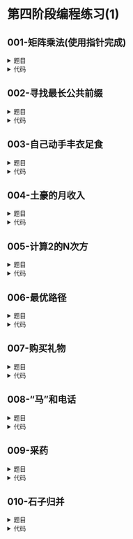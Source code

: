 # 第四阶段编程练习(1)

## **001-矩阵乘法(使用指针完成)**
<details>

<summary>
题目
</summary>

### **题目描述**

计算两个矩阵的乘法。n*m阶的矩阵A乘以m*k阶的矩阵B得到的矩阵C是n*k阶的，且C[i][j] = A[i][0]*B[0][j] + A[i][1]*B[1][j] + …… +A[i][m-1]*B[m-1][j]\(C[i][j]表示C矩阵中第i行第j列元素\)

### **关于输入**

首先输入G，即测试数据的组数\
每组测试数据输入：\
第一行为n, m, k，表示A矩阵是n行m列，B矩阵是m行k列，n, m, k均小于100\
然后先后输入A和B两个矩阵，A矩阵n行m列，B矩阵m行k列，矩阵中每个元素不会大于10000

### **关于输出**

针对每组数据，输出n行k列的C矩阵

### **例子输入**

```
1
3 2 3
1 1
1 1
1 1
1 1 1
1 1 1
```

### **例子输出**

```
2 2 2
2 2 2
2 2 2
```

### **提示信息**

注意每行最后一个数后边的空格不要输出

</details>

<details>

<summary>
代码
</summary>

```c++
#include <iostream>
using namespace std;
#define MAXN 110
int a[MAXN][MAXN]={0};
int b[MAXN][MAXN]={0};
int main(){
    int G;cin >> G;
    for(int _=0;_<G;_++){
        int n,m,k;cin >> n >> m >> k;
        for(int i=0;i<n;i++){
            for(int j=0;j<m;j++)cin >> *(*(a+i)+j);
        }
        for(int i=0;i<m;i++){
            for(int j=0;j<k;j++)cin >> *(*(b+i)+j);
        }
        for(int i=0;i<n;i++){
            for(int j=0;j<k;j++){
                int result=0;
                for(int l=0;l<m;l++){
                    result+=(*(*(a+i)+l))*(*(*(b+l)+j));
                }
                if(j)cout << ' ';
                cout << result;
            }
            cout << endl;
        }
    }
    return 0;
}
```

</details>

## **002-寻找最长公共前缀**
<details>

<summary>
题目
</summary>

### **题目描述**

请从4个字符串中找出最长的公共前缀。

### **关于输入**

输入有4行。每行输入是一个字符串（可能包含空格），长度不超过255个字符。

### **关于输出**

所有输入字符串的公共前缀。如果没有公共前缀，则程序不输出内容。

### **例子输入**

```
Asdfcsdk
Asddf
Asdtes
Asdtexd
```

### **例子输出**

```
Asd
```

### **提示信息**

pass

</details>

<details>

<summary>
代码
</summary>

```c++
#include <iostream>
using namespace std;
#define MAXN 280
int main(){
    char a1[MAXN]{},a2[MAXN]{},a3[MAXN]{},a4[MAXN]{};
    cin.getline(a1,MAXN);
    cin.getline(a2,MAXN);
    cin.getline(a3,MAXN);
    cin.getline(a4,MAXN);
    int i=0;
    while(true){
        if(*(a1+i)==*(a2+i) && *(a1+i)==*(a3+i) &&*(a1+i)==*(a4+i))i++;
        else break;
    }
    for(int j=0;j<i;j++){
        cout << *(a1+j);
    }
    if(i==0)cout << "";
    return 0;
}
```

</details>

## **003-自己动手丰衣足食**
<details>

<summary>
题目
</summary>

### **题目描述**

经历过和S星人的交流之后，他已经对任何交流上的差异都不感到奇怪了。然而这一次，他在和一个A国同学合作时又出现了让他大跌眼镜的事情。那个同学给他的实验数据是用科学计数法表示的，而他需要正常的保留小数点后6位的双精度浮点数。可是不同于我们用2e5来表示200000，他们会使用任何一个字母或者数字中不会出现的字符来表示乘方。这下可麻烦了，本来好好的用atof()函数就解决了，现在这个写好的函数就没法用，只好自己写一个了。阿福为了这份数据已经熬了好几个通宵了，想让你趁他睡觉把这个问题处理一下，你一定可以做到的！

### **关于输入**

输入多个数字型的字符串，每个字符串之间换行符隔开。字符串可能包括正负符号、小数点以及代表乘方的字符（不是数字，正负号，小数点）。\
对输入的字符串进行转换时，遇见数字、小数点或正负符号就开始做转换，字符串结束时才结束转换，并将结果返回。\
当输入字符'q'时，程序结束。

### **关于输出**

double型浮点数，显示小数点后六位。\
当为正数时，浮点数第一位不显示'+'。\
当为负数时，浮点数第一位显示'-'.

### **例子输入**

```
+2343.12
-2.36542
-5.21
6.348
+0.564f5
+0.456
-25.1f-5
q
```

### **例子输出**

```
2343.120000
-2.365420
-5.210000
6.348000
56400.000000
0.456000
-0.000251
```

### **提示信息**

注意：本题严禁使用stdlib.h中的atof()函数，否则不得分。

</details>

<details>

<summary>
代码
</summary>

```c++
#include <iostream>
#include <cstring>
using namespace std;
#define MAXN 1010
int main(){
    char a[MAXN]{};
    while(cin.getline(a,MAXN)){
        if(*a=='q')break;
        int i=0;
        if(*a=='-'){i++;cout << '-';}
        else if(*a=='+')i++;
        int r=0,pt=0;
        for(int j=i;j<MAXN;j++){
            if(*(a+j)=='\0')break;
            if(*(a+j)=='.')pt=j;
            else if(!(*(a+j)>='0' && *(a+j)<='9')){r=j;break;}
        }
        int mv=0,flag=0;
        if(r){
            if(*(a+r+1)=='-'){flag=-1;r++;}
            else flag=1;
        }
        for(int j=r+1;j<MAXN;j++){
            if(*(a+j)=='\0')break;
            mv=10*mv+flag*(*(a+j)-'0');
        }
        int l=strlen(a)-1;
        if(!r){
            if(pt){
                for(int j=i;j<strlen(a);j++)cout << *(a+j);
                for(int j=0;j<6-(l-pt);j++)cout << '0';
            }
            else {
                for(int j=i;j<strlen(a);j++)cout << *(a+j);
                cout << ".000000";
            }
        }
        else {
            if(pt){
                if(mv>=0){
                    for(int j=i;j<pt;j++)if(*(a+j)!='0')cout << *(a+j);
                    for(int j=pt+1;j<=pt+mv;j++){
                        if(j>=r)cout << '0';
                        else cout << *(a+j);
                    }
                    cout << '.';
                    for(int j=pt+mv+1;j<r;j++)cout << *(a+j);
                    for(int j=0;j<min(6,6-(r-1-pt-mv));j++)cout << '0';
                }
                else {
                    if(pt+mv>i){
                        for(int j=i;j<pt+mv;j++)cout << *(a+j);cout << '.';
                        int cnt=0;
                        for(int j=pt+mv;j<r;j++){
                            if(j!=pt){cout << *(a+j);cnt++;}
                        }
                        for(int j=0;j<6-cnt;j++)cout << '0';
                    }
                    else {
                        cout << "0.";
                        int cnt=0;
                        for(int j=0;j<-(pt-i+mv);j++){cout << '0';cnt++;}
                        for(int j=i;j<r-1;j++)if(j!=pt){cout << *(a+j);cnt++;}
                        for(int j=0;j<6-cnt;j++)cout << '0';
                    }
                }
            }
            else {
                if(mv>=0){
                    for(int j=i;j<r;j++)cout << *(a+j);
                    for(int j=0;j<mv;j++)cout << '0';
                    cout << ".000000";
                }
                else {
                    if(r+mv>i+1){
                        for(int j=i;j<r-1+mv;j++)cout << *(a+j);
                        cout << '.';
                        int cnt=0;
                        for(int j=r-1+mv;j<r-1;j++){
                            cout << *(a+j);cnt++;
                        }
                        for(int j=0;j<6-cnt;j++)cout << '0';
                    }
                    else {
                        cout << "0.";
                        int cnt=0;
                        for(int j=0;j<=-(r-i+mv);j++){cout << '0';cnt++;}
                        for(int j=i;j<r-1;j++){cout << *(a+j);cnt++;}
                        for(int j=0;j<6-cnt;j++)cout << '0';
                    }
                }
            }
        }
        cout << endl;
    }
    return 0;
}
```

</details>

## **004-土豪的月收入**
<details>

<summary>
题目
</summary>

### **题目描述**

阿福因为程序写的好，阿拉伯酋长希望拉他去当王子，条件是让阿福写个程序统计国家每个月卖石油的收入。阿福觉得这个机会也可以让他成为没有大学文凭却走上人生巅峰的众多传奇人物中的一员。乔布斯，比尔盖茨不都没有大学毕业嘛！可是按照当地的货币单位，每个月的收入太大了用int以至于long long也存不下了，为了成功娶到名叫钱多多的阿拉伯公主，阿福决定拼一把。\
每个月的账单包括n条收入记录，每条记录是长度不大于200的一个正整数，设计一个程序，计算出每个月的总收入。

### **关于输入**

输入第一行为一个整数n，代表共有n个收入记录，输入保证n大于2但不大于100\
接下来是n行，每行为一个长度不大于200的正整数

### **关于输出**

输出为一行，代表所有收入的总和，结果中不能有多余的前导0。

### **例子输入**

```
5
18446744073709551616
4294967296
0088888888888888888888888
1233211234567
12345567896666666661666616
```

### **例子输出**

```
12434475232300866766308983
```

### **提示信息**

pass

</details>

<details>

<summary>
代码
</summary>

```c++
#include <iostream>
using namespace std;
#define MAXN 220
char a[MAXN][MAXN]={'\0'};
int b[MAXN][MAXN]={0};
int main(){
    int n;cin >> n;cin.ignore();
    for(int i=0;i<n;i++){
        cin.getline(a[i],MAXN);
        int begin_a=0;
        while(a[i][begin_a]=='0' && begin_a<MAXN)begin_a++;
        int end_a=0;
        for(int j=MAXN-1;j>=begin_a;j--){
            if(a[i][j]){
                end_a=j;break;
            }
        }
        for(int j=end_a;j>=begin_a;j--){
            b[i][MAXN+j-end_a-1]=a[i][j]-'0';
        }
    }
    for(int i=0;i<MAXN;i++){
        int result=0;
        for(int j=0;j<n;j++)result+=b[j][i];
        b[n][i]=result;
    }
    for(int i=MAXN-1;i>0;i--){
        b[n][i-1]+=b[n][i]/10;
        b[n][i]%=10;
    }
    int begin_b=0;
    while(b[n][begin_b]==0 && begin_b<MAXN)begin_b++;
    for(int i=begin_b;i<MAXN;i++)cout << b[n][i];
    if(begin_b==MAXN)cout << 0;
    return 0;
}
```

</details>

## **005-计算2的N次方**
<details>

<summary>
题目
</summary>

### **题目描述**

任意给定一个正整数N(N<=100)，计算2的N次方的值。

### **关于输入**

输入只有一个正整数N。

### **关于输出**

输出2的N次方的值。

### **例子输入**

```
5
```

### **例子输出**

```
32
```

### **提示信息**

高精度计算

</details>

<details>

<summary>
代码
</summary>

```c++
#include <iostream>
using namespace std;
#define MAXN 110
int a[MAXN][MAXN]={0};
int main(){
    a[0][0]=1;
    for(int i=1;i<=100;i++){
        for(int j=0;j<MAXN-1;j++){
            a[i][j]+=a[i-1][j]*2;
            a[i][j+1]+=a[i][j]/10;
            a[i][j]%=10;
        }
    }
    int n;cin >> n;
    int begin=0;
    for(int i=MAXN-1;i>=0;i--)if(a[n][i]){begin=i;break;}
    for(int i=begin;i>=0;i--)cout << a[n][i];
    return 0;
}
```

</details>

## **006-最优路径**
<details>

<summary>
题目
</summary>

### **题目描述**

给定一个n*m的方格棋盘，第i行第j列的方格价值为W(i, j)。现在你从第一行的任选方格出发，可以选择向南、向西或者向东走，但是不能重复经过相同的格子（即不能走回头路），一直到第n行的任意一个方格为止。\
请你设计一条路径，使得从开始到结束所经过的所有方格的价值和最大。

### **关于输入**

输入包含多组数据。\
每组数据第一行为两个整数n和m（1<=n, m<=200），表示棋盘大小。下接一个n*m的整数矩阵，描述价值矩阵，W(i,j)在[-1000, 1000]之内。

### **关于输出**

对于每一组数据，输出一个整数，表示最大的价值。

### **例子输入**

```
2 1
100
-101
4 4
1 -5 20 3
3 2 -50 20
3 3 3 3
9 -100 0 17
```

### **例子输出**

```
-1
66
```

### **提示信息**

样例第二组数据最优路径是(1,3)-(1,4)-(2,4)-(3,4)-(3,3)-(4,3)-(4,4)

</details>

<details>

<summary>
代码
</summary>

```c++
#include <iostream>
using namespace std;
#define MAXN 210
int a[MAXN][MAXN]={0};
int f[MAXN][MAXN]={0};
int m,n;
int main(){
    while(cin >> m >> n){
        for(int i=0;i<m;i++){
            for(int j=0;j<n;j++)cin >> a[i][j];
        }
        for(int i=0;i<n;i++){
            int result=a[m-1][i];
            int r_tmp=0;
            for(int j=i;j>=0;j--){
                r_tmp+=a[m-1][j];
                result=max(result,r_tmp);
            }
            r_tmp=0;
            for(int j=i;j<n;j++){
                r_tmp+=a[m-1][j];
                result=max(result,r_tmp);
            }
            f[m-1][i]=result;
        }
        for(int t=m-2;t>=0;t--){
            for(int i=0;i<n;i++){
                int result=a[t][i]+f[t+1][i];
                int r_tmp=0;
                for(int j=i;j>=0;j--){
                    r_tmp+=a[t][j];
                    result=max(result,r_tmp+f[t+1][j]);
                }
                r_tmp=0;
                for(int j=i;j<n;j++){
                    r_tmp+=a[t][j];
                    result=max(result,r_tmp+f[t+1][j]);
                }
                f[t][i]=result;
            }
        }
        int result_max=f[0][0];
        for(int i=1;i<n;i++)result_max=max(result_max,f[0][i]);
        cout << result_max << endl;
    }
    return 0;
}
```

</details>

## **007-购买礼物**
<details>

<summary>
题目
</summary>

### **题目描述**

要过新年了，小明想给许多同学购买礼物，选好礼物结账时发现带的钱不够，所以只能选择留下一部分。\
每个要送礼物的同学在他心中有个优先级，小明决定优先级最大的优先购买，他为每个人挑选的礼物价格不同，下面请你算出小明能给多少人买到礼物。

### **关于输入**

输入有N+1行，第一行两个数字，选的礼物总数N和带的钱的总数M，后面N行每行包含两个数字，第一个数字表示礼物的价格P，第二个数字表示这个礼物要送的人在他心中的优先级L，越大越优先购买，优先级不能相同（N<100  M<1000  P<100  L<200   N,M,P,L均为整数）

### **关于输出**

输出一行，能买的礼物个数

### **例子输入**

```
5 10
2 4
6 3
1 5
7 2
1 1
```

### **例子输出**

```
3
```

### **提示信息**

若优先级最高的礼物价格超出带的钱总数，视为不能购买任何礼物（优先级较高的人没有，则不会考虑给优先级低的买）

</details>

<details>

<summary>
代码
</summary>

```c++
#include <iostream>
#include <algorithm>
using namespace std;
#define MAXN 110
struct GIFT{
    int value,rank;
}gift[MAXN];
int main(){
    int n,m;cin >> n >> m;
    for(int i=0;i<n;i++){
        cin >> gift[i].value >> gift[i].rank;
    }
    sort(gift,gift+MAXN,[](GIFT a,GIFT b){return a.rank>b.rank;});
    int cnt=0;
    for(int i=0;i<n;i++){
        if(gift[i].value<=m){m-=gift[i].value;cnt++;}
        else break;
    }
    cout << cnt;
    return 0;
}
```

</details>

## **008-“马”和电话**
<details>

<summary>
题目
</summary>

### **题目描述**

小明在家十分无聊，他发现他手边有如下所示的电话拨号盘
```
| 1 | 2 | 3 |
| 4 | 5 | 6 |
| 7 | 8 | 9 |
    | 0 |
```
和一个象棋棋子“马”\
他先将“马”放在电话拨号盘的任意键上，接下来，棋子将会按照“马走日”的方式跳 N-1 步。每一步必须是从一个数字键跳到另一个数字键，例如可以从1跳到8或6，而从5不能跳到其他任何地方。\
每当它落在一个键上（包括初始位置），都会拨出键所对应的数字，总共按下 N 位数字。\
请问小明能用这种方式拨出多少个不同的号码？

### **关于输入**

输入一个整数N，表示马跳的步数。

### **关于输出**

输出小明能拨出的号码总数

### **例子输入**

```
2
```

### **例子输出**

```
20
```

### **提示信息**

N=1时，第一步棋子可落在{1， 2， 3， 4， 5， 6， 7， 8， 9， 0}一共10个位置上。\
N=2时，第一步棋子可落在{1， 2， 3， 4， 6， 7， 8， 9， 0}一共9个位置上。\
第二步，从1出发的棋子可落在6或8，拨出16或18；\
从2出发的棋子可落在7或9，拨出27或29；\
从3出发的棋子可落在4或8，拨出34或38；\
从4出发的棋子可落在3或9或0，拨出43或49或40；\
从6出发的棋子可落在1或7或0，拨出61或67或60；\
从7出发的棋子可落在2或6，拨出72或76；\
从8出发的棋子可落在1或3，拨出81或83；\
从9出发的棋子可落在2或4，拨出92或94；\
从0出发的棋子可落在4或6，拨出04或06。一共是20种拨号方式。\
由与5不能跳到其他任何位置，其他任何位置也不能跳到5，当N>1时，初始位置不会选择5。\
我们输入保证2<=N<=20

</details>

<details>

<summary>
代码
</summary>

```c++
#include <iostream>
using namespace std;
#define MAXN 100
int main(){
    long long a[MAXN][10]={0};
    a[1][0]=2;a[1][1]=2;a[1][2]=2;a[1][3]=2;
    a[1][4]=3;a[1][5]=0;a[1][6]=3;a[1][7]=2;
    a[1][8]=2;a[1][9]=2;
    for(int i=2;i<MAXN;i++){
        a[i][0]=a[i-1][4]+a[i-1][6];
        a[i][1]=a[i-1][6]+a[i-1][8];
        a[i][2]=a[i-1][7]+a[i-1][9];
        a[i][3]=a[i-1][4]+a[i-1][8];
        a[i][4]=a[i-1][0]+a[i-1][3]+a[i-1][9];
        a[i][6]=a[i-1][0]+a[i-1][1]+a[i-1][7];
        a[i][7]=a[i-1][2]+a[i-1][6];
        a[i][8]=a[i-1][1]+a[i-1][3];
        a[i][9]=a[i-1][2]+a[i-1][4];
    }
    long long result=0;
    int n;cin >> n;
    for(int i=0;i<10;i++)result+=a[n-1][i];
    cout << result;

    return 0;
}
```

</details>

## **009-采药**
<details>

<summary>
题目
</summary>

### **题目描述**

辰辰是个天资聪颖的孩子，他的梦想是成为世界上最伟大的医师。为此，他想拜附近最有威望的医师为师。医师为了判断他的资质，给他出了一个难题。医师把他带到一个到处都是草药的山洞里对他说： “孩子，这个山洞里有一些不同的草药，采每一株都需要一些时间，每一株也有它自身的价值。我会给你一段时间，在这段时间里，你可以采到一些草药。如果你是一个聪明的孩子，你应该可以让采到的草药的总价值最大。” 如果你是辰辰，你能完成这个任务吗？

### **关于输入**

输入第一行有两个整数T（1 ≤ T ≤ 1000）和M（1 ≤ M ≤ 100），用一个空格隔开，T代表总共能够用来采药的时间，M代表山洞里的草药的数目。接下来的M行每行包括两个在1到100之间（包括1和100）的整数，分别表示采摘某株草药的时间和这株草药的价值。

### **关于输出**

输出包括一行，这一行只包含一个整数，表示在规定的时间内，可以采到的草药的最大总价值。

### **例子输入**

```
70 3
71 100
69 1
1 2
```

### **例子输出**

```
3
```

### **提示信息**

pass

</details>

<details>

<summary>
代码
</summary>

```c++
#include <iostream>
using namespace std;
int f[110][1010]={0};
int main(){
    int t,m;cin >> t >> m;
    for(int i=1;i<=m;i++){
        int time,value;cin >> time >> value;
        for(int j=1;j<=t;j++){
            if(j>=time)f[i][j]=max(f[i-1][j],f[i-1][j-time]+value);
            else f[i][j]=f[i-1][j];
        }
    }
    cout << f[m][t];
    return 0;
}
```

</details>

## **010-石子归并**
<details>

<summary>
题目
</summary>

### **题目描述**

现摆一排 N 堆石子（N ≤ 100），要将石子有次序地合并成一堆。规定每次只能选取相邻的两堆合并成新的一堆，并将新的一堆的石子数，记为该次合并的得分。编一程序，由文件读入堆数 N 及每堆的石子数（ ≤ 20）。选择一种合并石子的方案，使所做 N－1 次合并，得分的总和最小。

### **关于输入**

第一行为石子堆数 N；第二行为每堆石子数，数字之间用一个空格分隔。

### **关于输出**

最小的得分总和。

### **例子输入**

```
21
17 2 9 20 9 5 2 15 14 20 19 19 1 9 8 8 9 14 9 4 8
```

### **例子输出**

```
936
```

### **提示信息**

求解不当，可能超时。

</details>

<details>

<summary>
代码
</summary>

```c++
#include <iostream>
using namespace std;
#define MAXN 110
int a[MAXN]={0};
int b[MAXN][MAXN]={0};
int f[MAXN][MAXN]={0};
int main(){
    int n;cin >> n;
    for(int i=1;i<=n;i++)cin >> a[i];
    for(int i=1;i<=n;i++){
        for(int j=i;j<=n;j++){
            for(int k=i;k<=j;k++){
                b[i][j]+=a[k];
            }
        }
    }
    for(int delta=1;delta<=n-1;delta++){
        for(int i=1;i<=n-delta;i++){
            f[i][i+delta]=f[i][i]+b[i][i]+f[i+1][i+delta]+b[i+1][i+delta];
            for(int k=1;k<delta;k++){
                f[i][i+delta]=min(f[i][i+delta],f[i][i+k]+b[i][i+k]+f[i+k+1][i+delta]+b[i+k+1][i+delta]);
            }
        }
    }
    cout << f[1][n];
    return 0;
}
```

</details>
